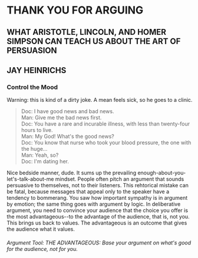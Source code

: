 # THANK YOU FOR ARGUING
## WHAT ARISTOTLE, LINCOLN, AND HOMER SIMPSON CAN TEACH US ABOUT THE ART OF PERSUASION
## JAY HEINRICHS

### Control the Mood
  
Warning: this is kind of a dirty joke. A mean feels sick, so he goes to a clinic.  
  
> Doc: I have good news and bad news.  
> Man: Give me the bad news first.  
> Doc: You have a rare and incurable illness, with less than twenty-four hours to live.  
> Man: My God! What's the good news?  
> Doc: You know that nurse who took your blood pressure, the one with the huge...  
> Man: Yeah, so?  
> Doc: I'm dating her.  
  
Nice bedside manner, dude. It sums up the prevailing enough-about-you-let's-talk-about-me mindset. People often pitch an argument that sounds persuasive to themselves, not to their listeners. This rehtorical mistake can be fatal, because messages that appeal only to the speaker have a tendency to bommerang. You saw how important sympathy is in argument by emotion; the same thing goes with argument by logic. In deliberative argument, you need to convince your audience that the choice you offer is the most advantageous--to the advantage of the audience, that is, not you. This brings us back to values. The advantageous is an outcome that gives the audience what it values.  
###### Argument Tool: THE ADVANTAGEOUS: Base your argument on what's good for the audience, not for you.
